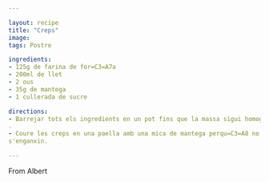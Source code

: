 ```yaml
---

layout: recipe
title: "Creps"
image: 
tags: Postre

ingredients:
- 125g de farina de for=C3=A7a
- 200ml de llet
- 2 ous
- 35g de mantega
- 1 cullerada de sucre

directions:
- Barrejar tots els ingredients en un pot fins que la massa sigui homogenia=
.
- Coure les creps en una paella amb una mica de mantega perqu=C3=A8 no
s'enganxin.

---
```


From Albert
